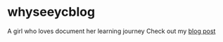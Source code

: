 # whyseeycblog
A girl who loves document her learning journey
Check out my [blog post](/whyseeycblog/2023-11-25-essentail_tools.md)
